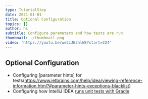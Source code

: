 ```yaml
---
type: TutorialStep
date: 2021-01-01
title: Optional Configuration
topics: []
author: hs
subtitle: Configure parameters and how tests are run
thumbnail: ./thumbnail.png
video: 'https://youtu.be/we3zJE3hlWE?start=224'
---
```


## Optional Configuration
- Configuring [parameter hints] for tests(https://www.jetbrains.com/help/idea/viewing-reference-information.html?#parameter-hints-exceptions-blacklist)
- Configuring how IntelliJ IDEA [runs unit tests with Gradle](https://www.jetbrains.com/help/idea/gradle.html?#gradle_settings_access)
